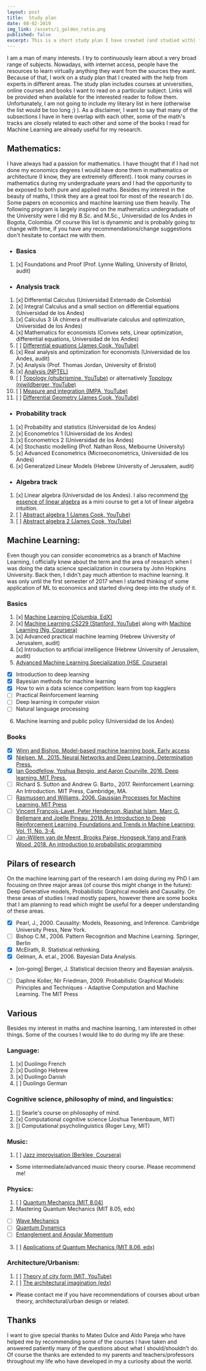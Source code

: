 ```yaml
---
layout: post
title:  Study plan
date: 08-02-2019
img_link: /assets/1_golden_ratio.png
published: false
excerpt: This is a short study plan I have created (and studied with) for some years now. Even though I am interested in other subjects, it is heavily biased to maths and machine learning courses.
---
```


I am a man of many interests. I try to continuously learn about a very broad range of subjects. Nowadays, with internet access, people have the resources to learn virtually anything they want from the sources they want. Because of that, I work on a study plan that I created with the help from experts in different areas. The study plan includes courses at universities, online courses and books I want to read on a particular subject. Links will be provided when available for the interested reader to follow them. Unfortunately, I am not going to include my literary list in here (otherwise the list would be too long ;) ). As a disclaimer, I want to say that many of the subsections I have in here overlap with each other, some of the math's tracks are closely related to each other and some of the books I read for Machine Learning are already useful for my research.

## Mathematics:

I have always had a passion for mathematics. I have thought that if I had not done my economics degrees I would have done them in mathematics or architecture (I know, they are extremely different). I took many courses in mathematics during my undergraduate years and I had the opportunity to be exposed to both pure and applied maths. Besides my interest in the beauty of maths, I think they are a great tool for most of the research I do. Some papers on economics and machine learning use them heavily. The following program is largely inspired on the mathematics undergraduate of the University were I did my B.Sc. and M.Sc., Universidad de los Andes in Bogota, Colombia. Of course this list is dynammic and is probably going to change with time, if you have any recommendations/change suggestions don't hesitate to contact me with them.

- ### Basics
1. [x] Foundations and Proof (Prof. Lynne Walling, University of Bristol, audit)

- ### Analysis track
1. [x] Differential Calculus (Universidad Externado de Colombia)
2. [x] Integral Calculus and a small section on differential equations (Universidad de los Andes)
3. [x] Calculus 3 (A chimera of multivariate calculus and optimization, Universidad de los Andes)
4. [x] Mathematics for economists (Convex sets, Linear optimization, differential equations, Universidad de los Andes)
5. [ ] [Differential equations (James Cook, YouTube)](https://www.youtube.com/watch?v=CApIUnm6oMQ&list=PLBY4G2o7DhF3LCxpfxlYnGRUDv2hieFH5)
6. [x] Real analysis and optimization for economists (Universidad de los Andes, audit)
7. [x] Analysis (Prof. Thomas Jordan, University of Bristol)
8. [x] [Analysis (NPTEL)](https://www.youtube.com/watch?v=Bef8QjIjCy0&list=PLbMVogVj5nJQ1UXrOm7KqTg9UKk6eXRp_)
9. [ ] [Topology (ohubrismine, YouTube)](https://www.youtube.com/watch?v=ivO9_O0YSSc&list=PLpG_ISEhQ6z0Q5MaIvdn5tBJFWfp9fZtQ) or alternatively [Topology (njwildberger, YouTube)](https://www.youtube.com/watch?v=Ap2c1dPyIVo&list=PL6763F57A61FE6FE8)
10. [ ] [Measure and integration (IMPA, YouTube)](https://www.youtube.com/watch?v=llnNaRzuvd4&list=PLo4jXE-LdDTQq8ZyA8F8reSQHej3F6RFX)
11. [ ] [Differential Geometry (James Cook, YouTube)](https://www.youtube.com/watch?v=JCor1st0d2E&list=PLBY4G2o7DhF38OEvEImfR2heX7Szmq5Gs)

- ### Probability track
1. [x] Probability and statistics (Universidad de los Andes)
2. [x] Econometrics 1 (Universidad de los Andes)
3. [x] Econometrics 2 (Universidad de los Andes)
4. [x] Stochastic modelling (Prof. Nathan Ross, Melbourne University)
5. [x] Advanced Econometrics (Microeconometrics, Universidad de los Andes)
6. [x] Generalized Linear Models (Hebrew University of Jerusalem, audit)

- ### Algebra track
1. [x] Linear algebra (Universidad de los Andes).  I also recommend [the essence of linear algebra](https://www.youtube.com/watch?v=fNk_zzaMoSs&list=PLZHQObOWTQDPD3MizzM2xVFitgF8hE_ab) as a mini course to get a lot of linear algebra intuition.
2. [ ] [Abstract algebra 1 (James Cook, YouTube)](https://www.youtube.com/watch?v=ce10exxWxxA&list=PLBY4G2o7DhF2pIRNFMW4jIpd_Ek1N3Tt9)
3. [ ] [Abstract algebra 2 (James Cook, YouTube)](https://www.youtube.com/watch?v=9z7U_fCx9L8&list=PLBY4G2o7DhF2uYz5FG2qAt3smlUr2iEj4)


## Machine Learning:

Even though you can consider econometrics as a branch of Machine Learning, I officially knew about the term and the area of research when I was doing the data science specialization in coursera by John Hopkins University. Back then, I didn't pay much attention to machine learning. It was only until the first semester of 2017 when I started thinking of some application of ML to economics and started diving deep into the study of it.

### Basics

1. [x] [Machine Learning (Columbia, EdX)](https://www.edx.org/course/machine-learning-columbiax-csmm-102x-0)
2. [x] [Machine Learning CS229 (Stanford, YouTube)](https://www.youtube.com/watch?v=UzxYlbK2c7E&list=PLA89DCFA6ADACE599) along with [Machine Learning (Ng, Coursera)](https://www.coursera.org/learn/machine-learning)
3. [x] Advanced practical machine learning (Hebrew University of Jerusalem, audit)
4. [x] Introduction to artificial intelligence (Hebrew University of Jerusalem, audit)
5. [Advanced Machine Learning Specialization (HSE, Coursera)](https://www.coursera.org/specializations/aml)
* [x] Introduction to deep learning
* [x] Bayesian methods for machine learning
* [x] How to win a data science competition: learn from top kagglers
* [ ] Practical Reinforcement learning
* [ ] Deep learning in computer vision
* [ ] Natural language processing
6. Machine learning and public policy (Universidad de los Andes)

### Books
* [x] [Winn and Bishop. Model-based machine learning book. Early access](http://mbmlbook.com/)  
* [x] [Nielsen, M., 2015. Neural Networks and Deep Learning. Determination Press.](http://neuralnetworksanddeeplearning.com/)
* [x] [Ian Goodfellow, Yoshua Bengio, and Aaron Courville, 2016. Deep learning. MIT Press.](http://www.deeplearningbook.org/)  
* [ ] Richard S. Sutton and Andrew G. Barto., 2017. Reinforcement Learning: An Introduction. MIT Press, Cambridge, MA.
* [ ] [Rasmussen and Williams, 2006. Gaussian Processes for Machine Learning. MIT Press](http://www.gaussianprocess.org/gpml/chapters/)
* [ ] [Vincent François-Lavet, Peter Henderson, Riashat Islam, Marc G. Bellemare and Joelle Pineau,  2018. An Introduction to Deep Reinforcement Learning, Foundations and Trends in Machine Learning: Vol. 11, No. 3-4.](https://arxiv.org/pdf/1811.12560v2.pdf)
* [ ] [Jan-Willem van de Meent, Brooks Paige, Hongseok Yang and Frank Wood, 2018. An introduction to probabilistic programming](https://arxiv.org/pdf/1809.10756.pdf)

## Pilars of research
On the machine learning part of the research I am doing during my PhD I am focusing on three major areas (of course this might change in the future): Deep Generative models, Probabilistic Graphical models and Causality. On these areas of studies I read mostly papers, however there are some books that I am planning to read which might be useful for a deeper understanding of these areas.
* [x] Pearl, J., 2000. Causality: Models, Reasoning, and Inference. Cambridge University Press, New York.
* [ ] Bishop C.M., 2006. Pattern Recognition and Machine Learning. Springer, Berlin
* [x] McElrath, R. Statistical rethinking. 
* [x] Gelman, A. et.al., 2006. Bayesian Data Analysis. 
* [on-going] Berger, J. Statistical decision theory and Bayesian analysis.
* [ ] Daphne Koller, Nir Friedman, 2009. Probabilistic Graphical Models: Principles and Techniques - Adaptive Computation and Machine Learning. The MIT Press

## Various
Besides my interest in maths and machine learning, I am interested in other things. Some of the courses I would like to do during my life are these:

### Language:
1. [x] Duolingo French
2. [x] Duolingo Hebrew
3. [x] Duolingo Danish
4. [ ] Duolingo German

### Cognitive science, philosophy of mind, and linguistics:
1. [] Searle's course on philosophy of mind.
2. [x] Computational cognitive science (Joshua Tenenbaum, MIT)
3. [] Computational psycholinguistics (Roger Levy, MIT)

### Music:
1. [ ] [Jazz improvisation (Berklee, Coursera)](https://www.coursera.org/learn/jazz-improvisation)
* Some intermediate/advanced music theory course. Please recommend me!

### Physics:
1. [ ] [Quantum Mechanics (MIT 8.04)](https://www.youtube.com/watch?v=lZ3bPUKo5zc&list=PLUl4u3cNGP61-9PEhRognw5vryrSEVLPr)
2. Mastering Quantum Mechanics (MIT 8.05, edx)
* [ ] [Wave Mechanics](https://courses.edx.org/courses/course-v1:MITx+8.05.1x+1T2016/course/)
* [ ] [Quantum Dynamics](https://courses.edx.org/courses/course-v1:MITx+8.05.2x+1T2016/course/)
* [ ] [Entanglement and Angular Momentum](https://courses.edx.org/courses/course-v1:MITx+8.05.3x+1T2016/course/)
3. [ ] [Applications of Quantum Mechanics (MIT 8.06, edx)](https://www.edx.org/course/applications-of-quantum-mechanics)

### Architecture/Urbanism:
1. [ ] [Theory of city form (MIT, YouTube)](https://www.youtube.com/watch?v=k2_wuThLG6o&list=PLUl4u3cNGP63hVXZEMszpS_CWvUFsURr6)
2. [ ] [The architectural imagination (edx)](https://courses.edx.org/courses/course-v1:HarvardX+GSD1x+1T2017/course/)
* Please contact me if you have recommendations of courses about urban theory, architectural/urban design or related.

## Thanks
I want to give special thanks to Mateo Dulce and Aldo Pareja who have helped me by recommending some of the courses I have taken and answered patiently many of the questions about what I should/shouldn't do. Of course the thanks are extended to my parents and teachers/professors throughout my life who have developed in my a curiosity about the world.
